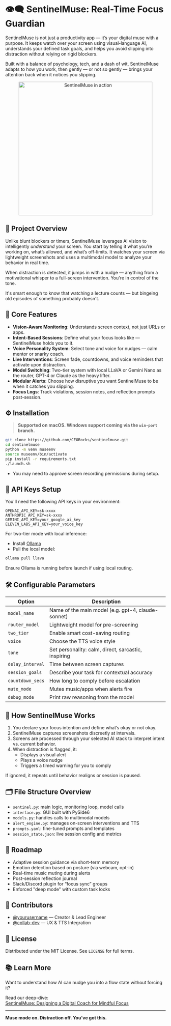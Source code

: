 
# 👁️‍🗨️ SentinelMuse: Real-Time Focus Guardian

SentinelMuse is not just a productivity app — it’s your digital muse with a purpose. It keeps watch over your screen using visual-language AI, understands your defined task goals, and helps you avoid slipping into distraction without relying on rigid blockers.

Built with a balance of psychology, tech, and a dash of wit, SentinelMuse adapts to how you work, then gently — or not so gently — brings your attention back when it notices you slipping.

<p align="center">
  <img src="./assets/sentinelmuse-demo.gif" alt="SentinelMuse in action" width="420">
</p>

## 🧠 Project Overview

Unlike blunt blockers or timers, SentinelMuse leverages AI vision to intelligently *understand* your screen. You start by telling it what you’re working on, what’s allowed, and what’s off-limits. It watches your screen via lightweight screenshots and uses a multimodal model to analyze your behavior in real time.

When distraction is detected, it jumps in with a nudge — anything from a motivational whisper to a full-screen intervention. You're in control of the tone.

It's smart enough to know that watching a lecture counts — but bingeing old episodes of something probably doesn't.

## 🔑 Core Features

- **Vision-Aware Monitoring**: Understands screen context, not just URLs or apps.
- **Intent-Based Sessions**: Define what your focus looks like — SentinelMuse holds you to it.
- **Voice Personality System**: Select tone and voice for nudges — calm mentor or snarky coach.
- **Live Interventions**: Screen fade, countdowns, and voice reminders that activate upon distraction.
- **Model Switching**: Two-tier system with local LLaVA or Gemini Nano as the router, GPT-4 or Claude as the heavy lifter.
- **Modular Alerts**: Choose how disruptive you want SentinelMuse to be when it catches you slipping.
- **Focus Logs**: Track violations, session notes, and reflection prompts post-session.

## ⚙️ Installation

> **Supported on macOS. Windows support coming via the `win-port` branch.**

```bash
git clone https://github.com/CEORocks/sentinelmuse.git
cd sentinelmuse
python -m venv museenv
source museenv/bin/activate
pip install -r requirements.txt
./launch.sh
```

- You may need to approve screen recording permissions during setup.

## 🔧 API Keys Setup

You'll need the following API keys in your environment:

```plaintext
OPENAI_API_KEY=sk-xxxx
ANTHROPIC_API_KEY=sk-xxxx
GEMINI_API_KEY=your_google_ai_key
ELEVEN_LABS_API_KEY=your_voice_key
```

For two-tier mode with local inference:
- Install [Ollama](https://ollama.com)
- Pull the local model:
```bash
ollama pull llava
```

Ensure Ollama is running before launch if using local routing.

## 🛠️ Configurable Parameters

| Option           | Description |
|------------------|-------------|
| `model_name`     | Name of the main model (e.g. gpt-4, claude-sonnet) |
| `router_model`   | Lightweight model for pre-screening |
| `two_tier`       | Enable smart cost-saving routing |
| `voice`          | Choose the TTS voice style |
| `tone`           | Set personality: calm, direct, sarcastic, inspiring |
| `delay_interval` | Time between screen captures |
| `session_goals`  | Describe your task for contextual accuracy |
| `countdown_secs` | How long to comply before escalation |
| `mute_mode`      | Mutes music/apps when alerts fire |
| `debug_mode`     | Print raw reasoning from the model |

## 🚦 How SentinelMuse Works

1. You declare your focus intention and define what’s okay or not okay.
2. SentinelMuse captures screenshots discreetly at intervals.
3. Screens are processed through your selected AI stack to interpret intent vs. current behavior.
4. When distraction is flagged, it:
   - Displays a visual alert
   - Plays a voice nudge
   - Triggers a timed warning for you to comply

If ignored, it repeats until behavior realigns or session is paused.

## 🗂️ File Structure Overview

- `sentinel.py`: main logic, monitoring loop, model calls
- `interface.py`: GUI built with PySide6
- `models.py`: handles calls to multimodal models
- `alert_engine.py`: manages on-screen interventions and TTS
- `prompts.yaml`: fine-tuned prompts and templates
- `session_state.json`: live session config and metrics

## 🧭 Roadmap

- Adaptive session guidance via short-term memory
- Emotion detection based on posture (via webcam, opt-in)
- Real-time music muting during alerts
- Post-session reflection journal
- Slack/Discord plugin for “focus sync” groups
- Enforced "deep mode" with custom task locks

## 👥 Contributors

- [@yourusername](https://github.com/CEORocks) — Creator & Lead Engineer  
- [@collab-dev](https://github.com/collab-dev) — UX & TTS Integration  

## 📜 License

Distributed under the MIT License. See `LICENSE` for full terms.

## 📚 Learn More

Want to understand how AI can nudge you into a flow state without forcing it?

Read our deep-dive:  
[SentinelMuse: Designing a Digital Coach for Mindful Focus](https://medium.com/@yourusername/sentinelmuse-ai-article)

---

**Muse mode on. Distraction off. You’ve got this.**


